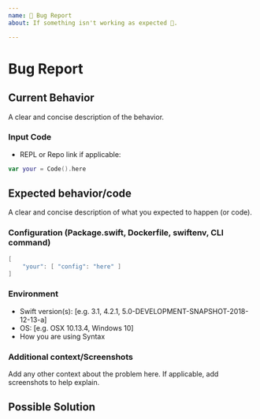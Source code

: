```yaml
---
name: 🐛 Bug Report
about: If something isn't working as expected 🤔.

---
```


# Bug Report

## Current Behavior

A clear and concise description of the behavior.

### Input Code

- REPL or Repo link if applicable:

```swift
var your = Code().here
```

## Expected behavior/code

A clear and concise description of what you expected to happen (or code).

### Configuration (Package.swift, Dockerfile, swiftenv, CLI command)

```swift
[
    "your": [ "config": "here" ]
]
```

### Environment

- Swift version(s): [e.g. 3.1, 4.2.1, 5.0-DEVELOPMENT-SNAPSHOT-2018-12-13-a]
- OS: [e.g. OSX 10.13.4, Windows 10]
- How you are using Syntax

### Additional context/Screenshots

Add any other context about the problem here. If applicable, add screenshots to help explain.

## Possible Solution

<!--- Only if you have suggestions on a fix for the bug -->